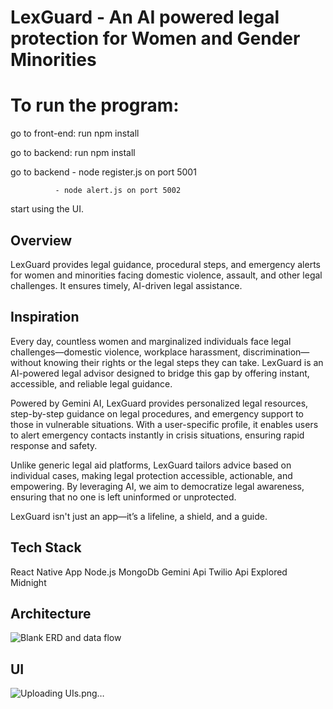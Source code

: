 # LexGuard - An AI powered legal protection for Women and Gender Minorities

# To run the program: 
go to front-end: run npm install

go to backend: run npm install

go to backend - node register.js on port 5001

              - node alert.js on port 5002


start using the UI. 


## Overview

LexGuard provides legal guidance, procedural steps, and emergency alerts for women and minorities facing domestic violence, assault, and other legal challenges. It ensures timely, AI-driven legal assistance.


## Inspiration

Every day, countless women and marginalized individuals face legal challenges—domestic violence, workplace harassment, discrimination—without knowing their rights or the legal steps they can take. LexGuard is an AI-powered legal advisor designed to bridge this gap by offering instant, accessible, and reliable legal guidance.

Powered by Gemini AI, LexGuard provides personalized legal resources, step-by-step guidance on legal procedures, and emergency support to those in vulnerable situations. With a user-specific profile, it enables users to alert emergency contacts instantly in crisis situations, ensuring rapid response and safety.

Unlike generic legal aid platforms, LexGuard tailors advice based on individual cases, making legal protection accessible, actionable, and empowering. By leveraging AI, we aim to democratize legal awareness, ensuring that no one is left uninformed or unprotected.

LexGuard isn't just an app—it’s a lifeline, a shield, and a guide.


## Tech Stack

React Native App
Node.js
MongoDb
Gemini Api
Twilio Api
Explored Midnight




## Architecture
![Blank ERD and data flow](https://github.com/user-attachments/assets/a445f9d9-54ef-4ae5-90d9-ad89f0b50e1c)

## UI
![Uploading UIs.png…]()


